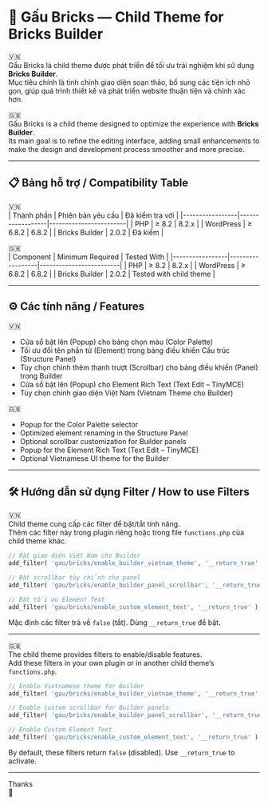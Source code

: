 # 🐻 Gấu Bricks — Child Theme for Bricks Builder

:vietnam:  
Gấu Bricks là child theme được phát triển để tối ưu trải nghiệm khi sử dụng **Bricks Builder**.  
Mục tiêu chính là tinh chỉnh giao diện soạn thảo, bổ sung các tiện ích nhỏ gọn, giúp quá trình thiết kế và phát triển website thuận tiện và chính xác hơn.  

:uk:  
Gấu Bricks is a child theme designed to optimize the experience with **Bricks Builder**.  
Its main goal is to refine the editing interface, adding small enhancements to make the design and development process smoother and more precise.  

---  

## 📋 Bảng hỗ trợ / Compatibility Table

🇻🇳  
| Thành phần      | Phiên bản yêu cầu | Đã kiểm tra với        |
|-----------------|------------------|------------------------|
| PHP             | ≥ 8.2            | 8.2.x                  |
| WordPress       | ≥ 6.8.2          | 6.8.2                  |
| Bricks Builder  | 2.0.2                | Đã kiểm |

🇬🇧  
| Component       | Minimum Required | Tested With             |
|-----------------|------------------|-------------------------|
| PHP             | ≥ 8.2            | 8.2.x                   |
| WordPress       | ≥ 6.8.2          | 6.8.2                   |
| Bricks Builder  | 2.0.2                | Tested with child theme |

---  

## ⚙️ Các tính năng / Features

:vietnam:  
- Cửa sổ bật lên (Popup) cho bảng chọn màu (Color Palette)
- Tối ưu đổi tên phần tử (Element) trong bảng điều khiển Cấu trúc (Structure Panel)
- Tùy chọn chỉnh thêm thanh trượt (Scrollbar) cho bảng điều khiển (Panel) trong Builder
- Cửa sổ bật lên (Popup) cho Element Rich Text (Text Edit – TinyMCE)
- Tùy chọn chỉnh giao diện Việt Nam (Vietnam Theme cho Builder)

:uk:  
- Popup for the Color Palette selector
- Optimized element renaming in the Structure Panel
- Optional scrollbar customization for Builder panels
- Popup for the Element Rich Text (Text Edit – TinyMCE)
- Optional Vietnamese UI theme for the Builder  

---

## 🛠️ Hướng dẫn sử dụng Filter / How to use Filters

:vietnam:    
Child theme cung cấp các filter để bật/tắt tính năng.  
Thêm các filter này trong plugin riêng hoặc trong file `functions.php` của child theme khác.

```php
// Bật giao diện Việt Nam cho Builder
add_filter( 'gau/bricks/enable_builder_vietnam_theme', '__return_true' );

// Bật scrollbar tùy chỉnh cho panel
add_filter( 'gau/bricks/enable_builder_panel_scrollbar', '__return_true' );

// Bật tối ưu Element Text
add_filter( 'gau/bricks/enable_custom_element_text', '__return_true' );
```

Mặc định các filter trả về `false` (tắt). Dùng `__return_true` để bật.

---

:uk:   
The child theme provides filters to enable/disable features.  
Add these filters in your own plugin or in another child theme’s `functions.php`.

```php
// Enable Vietnamese theme for Builder
add_filter( 'gau/bricks/enable_builder_vietnam_theme', '__return_true' );

// Enable custom scrollbar for Builder panels
add_filter( 'gau/bricks/enable_builder_panel_scrollbar', '__return_true' );

// Enable Custom Element Text
add_filter( 'gau/bricks/enable_custom_element_text', '__return_true' );
```

By default, these filters return `false` (disabled). Use `__return_true` to activate.

---

Thanks  
🐻
